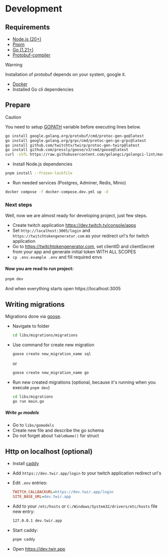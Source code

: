 # Development

## Requirements

* [Node.js (20+)](https://nodejs.org/en)
* [Pnpm](https://pnpm.io/)
* [Go (1.21+)](https://go.dev/)
* [Protobuf-compiler](https://grpc.io/docs/protoc-installation/)

> [!WARNING]
> Installation of protobuf depends on your system, google it.

- [Docker](https://docs.docker.com/engine/)
- Installed Go cli dependencies


## Prepare

> [!CAUTION]
> You need to setup [GOPATH](https://github.com/golang/go/wiki/SettingGOPATH) variable before executing lines below.

```bash
go install google.golang.org/protobuf/cmd/protoc-gen-go@latest
go install google.golang.org/grpc/cmd/protoc-gen-go-grpc@latest
go install github.com/twitchtv/twirp/protoc-gen-twirp@latest
go install github.com/pressly/goose/v3/cmd/goose@latest
curl -sSfL https://raw.githubusercontent.com/golangci/golangci-lint/master/install.sh | sh -s -- -b $(go env GOPATH)/bin v1.55.2
```

- Install Node.js dependencies
```bash
pnpm install --frozen-lockfile
```

- Run needed services (Postgres, Adminer, Redis, Minio)
```bash
docker compose -f docker-compose.dev.yml up -d
```

### Next steps

Well, now we are almost ready for developing project, just few steps.

* Create twitch application https://dev.twitch.tv/console/apps
* Set `http://localhost:3005/login` and `https://twitchtokengenerator.com` as your redirect url's for twitch application
* Go to https://twitchtokengenerator.com, set clientID and clientSecret from your app and generate initial token WITH
  ALL SCOPES
* `cp .env.example .env` and fill required envs
#### Now you are read to run project:

```bash
pnpm dev
```

And when everything starts open https://localhost:3005

## Writing migrations

Migrations done via [goose](https://github.com/pressly/goose).
* Navigate to folder
	```bash
	cd libs/migrations/migrations
	```
* Use command for create new migration
	```bash
	goose create new_migration_name sql
	```

	or

	```bash
	goose create new_migration_name go
	```

* Run new created migrations (optional, because it's running when you execute `pnpm dev`)
	```bash
	cd libs/migrations
	go run main.go
	```
##### Write `go` models

* Go to `libs/gomodels`
* Create new file and describe the go schema
* Do not forget about `TableName()` for struct

## Http on localhost (optional)

* Install [caddy](https://caddyserver.com/docs/install)

* Add `https://dev.twir.app/login` to your twitch application redirect url's

* Edit `.env` entries:
	```ini
	TWITCH_CALLBACKURL=https://dev.twir.app/login
	SITE_BASE_URL=dev.twir.app
	```

* Add to your `/etc/hosts` or `C:/Windows/System32/drivers/etc/hosts` file new entry:
	```bash
	127.0.0.1 dev.twir.app
	```

* Start caddy:
	```bash
	pnpm caddy
	```

* Open https://dev.twir.app
